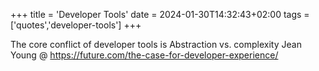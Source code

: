 +++
title = 'Developer Tools'
date = 2024-01-30T14:32:43+02:00
tags = ['quotes','developer-tools']
+++

The core conflict of developer tools is Abstraction vs. complexity
Jean Young @ https://future.com/the-case-for-developer-experience/
